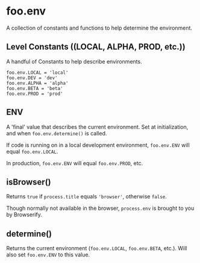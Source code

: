 # foo.env

A collection of constants and functions to help determine the environment.

## Level Constants ((LOCAL, ALPHA, PROD, etc.))

A handful of Constants to help describe environments.

    foo.env.LOCAL = 'local'
    foo.env.DEV = 'dev'
    foo.env.ALPHA = 'alpha'
    foo.env.BETA = 'beta'
    foo.env.PROD = 'prod'
    
## ENV

A 'final' value  that describes the current environment. Set at initialization, and when `foo.env.determine()` is called.

If code is running on in a local development environment, `foo.env.ENV` will equal `foo.env.LOCAL`.

In production, `foo.env.ENV` will equal `foo.env.PROD`, etc.

## isBrowser()

Returns `true` if `process.title` equals `'browser'`, otherwise `false`.

Though normally not available in the browser, `process.env` is brought to you by Browserify.

## determine()

Returns the current environment (`foo.env.LOCAL`, `foo.env.BETA`, etc.). Will also set `foo.env.ENV` to this value.